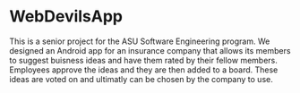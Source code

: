 # WebDevilsApp
This is a senior project for the ASU Software Engineering program.
We designed an Android app for an insurance company that allows its members to suggest buisness ideas and have them rated by their fellow members. Employees approve the ideas and they are then added to a board. These ideas are voted on and ultimatly can be chosen by the company to use. 
